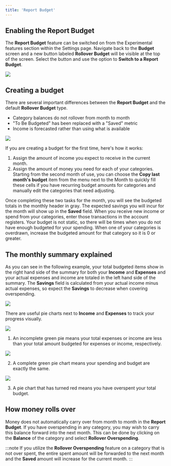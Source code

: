 ```yaml
---
title: 'Report Budget'
---
```


## Enabling the Report Budget

The **Report Budget** feature can be switched on from the Experimental features section within the Settings page.  Navigate back to the **Budget** screen and a new button labeled **Rollover Budget** will be visible at the top of the screen.  Select the button and use the option to **Switch to a Report Budget**.

![](/img/report-budget-7.png)

## Creating a budget

There are several important differences between the **Report Budget** and the default **Rollover Budget** type.

* Category balances do not rollover from month to month
* "To Be Budgeted" has been replaced with a "Saved" metric
* Income is forecasted rather than using what is available

![](/img/report-budget-1.png)

If you are creating a budget for the first time, here's how it works:

1. Assign the amount of income you expect to receive in the current month.
2. Assign the amount of money you need for each of your categories.  Starting from the second month of use, you can choose the **Copy last month's budget** item from the menu next to the Month to quickly fill these cells if you have recurring budget amounts for categories and manually edit the categories that need adjusting.

Once completing these two tasks for the month, you will see the budgeted totals in the monthly header in gray.  The expected savings you will incur for the month will show up in the **Saved** field.  When you receive new income or spend from your categories, enter those transactions in the account registers. Your budget is not static, so there will be times when you do not have enough budgeted for your spending.  When one of your categories is overdrawn, increase the budgeted amount for that category so it is 0 or greater.  

## The monthly summary explained

As you can see in the following example, your total budgeted items show in the right hand side of the summary for both your **Income** and **Expenses** and your actual expenses and income are totaled in the left hand side of the summary.  The **Savings** field is calculated from your actual income minus actual expenses, so expect the **Savings** to decrease when covering overspending.

![](/img/report-budget-2.png)

There are useful pie charts next to **Income** and **Expenses** to track your progress visually.  

![](/img/report-budget-5.png) 

1. An incomplete green pie means your total expenses or income are less than your total amount budgeted for expenses or income, respectively.

![](/img/report-budget-4.png) 

2. A complete green pie chart means your spending and budget are exactly the same.

![](/img/report-budget-6.png)

3. A pie chart that has turned red means you have overspent your total budget.

## How money rolls over

Money does not automatically carry over from month to month in the **Report Budget**.  If you have overspending in any category, you may wish to carry this balance forward into the next month.  This can be done by clicking on the **Balance** of the category and select **Rollover Overspending**.  

:::note
If you utilize the **Rollover Overspending** feature on a category that is not over spent, the entire spent amount will be forwarded to the next month and the **Saved** amount will increase for the current month.
:::